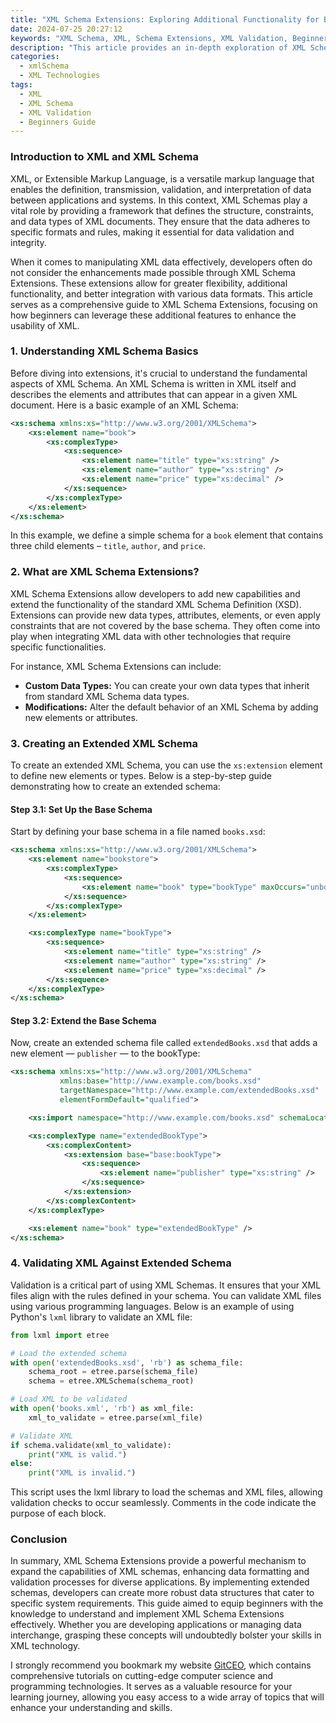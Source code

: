 ```yaml
---
title: "XML Schema Extensions: Exploring Additional Functionality for Beginners"
date: 2024-07-25 20:27:12
keywords: "XML Schema, XML, Schema Extensions, XML Validation, Beginner XML Guide"
description: "This article provides an in-depth exploration of XML Schema Extensions, focusing on their functionality and usage for beginners. It covers the basics of XML, the importance of schemas in defining the structure, and how extensions enhance XML capabilities. Learn step-by-step how to create an extended XML schema, utilize important features, and ensure data accuracy through validation. Ideal for newcomers looking to understand XML Schemas and their extended functionalities, this tutorial offers clear code examples and detailed instructions. Explore the world of XML Schema Extensions today, and gain valuable insights into advanced data structures."
categories:
  - xmlSchema
  - XML Technologies
tags:
  - XML
  - XML Schema
  - XML Validation
  - Beginners Guide
---
```


### Introduction to XML and XML Schema

XML, or Extensible Markup Language, is a versatile markup language that enables the definition, transmission, validation, and interpretation of data between applications and systems. In this context, XML Schemas play a vital role by providing a framework that defines the structure, constraints, and data types of XML documents. They ensure that the data adheres to specific formats and rules, making it essential for data validation and integrity. 

When it comes to manipulating XML data effectively, developers often do not consider the enhancements made possible through XML Schema Extensions. These extensions allow for greater flexibility, additional functionality, and better integration with various data formats. This article serves as a comprehensive guide to XML Schema Extensions, focusing on how beginners can leverage these additional features to enhance the usability of XML.

<!-- more -->

### 1. Understanding XML Schema Basics

Before diving into extensions, it's crucial to understand the fundamental aspects of XML Schema. An XML Schema is written in XML itself and describes the elements and attributes that can appear in a given XML document. Here is a basic example of an XML Schema:

```xml
<xs:schema xmlns:xs="http://www.w3.org/2001/XMLSchema">
    <xs:element name="book">
        <xs:complexType>
            <xs:sequence>
                <xs:element name="title" type="xs:string" />
                <xs:element name="author" type="xs:string" />
                <xs:element name="price" type="xs:decimal" />
            </xs:sequence>
        </xs:complexType>
    </xs:element>
</xs:schema>
```

In this example, we define a simple schema for a `book` element that contains three child elements – `title`, `author`, and `price`.

### 2. What are XML Schema Extensions?

XML Schema Extensions allow developers to add new capabilities and extend the functionality of the standard XML Schema Definition (XSD). Extensions can provide new data types, attributes, elements, or even apply constraints that are not covered by the base schema. They often come into play when integrating XML data with other technologies that require specific functionalities.

For instance, XML Schema Extensions can include:

- **Custom Data Types:** You can create your own data types that inherit from standard XML Schema data types.
- **Modifications:** Alter the default behavior of an XML Schema by adding new elements or attributes.

### 3. Creating an Extended XML Schema

To create an extended XML Schema, you can use the `xs:extension` element to define new elements or types. Below is a step-by-step guide demonstrating how to create an extended schema:

#### Step 3.1: Set Up the Base Schema

Start by defining your base schema in a file named `books.xsd`:

```xml
<xs:schema xmlns:xs="http://www.w3.org/2001/XMLSchema">
    <xs:element name="bookstore">
        <xs:complexType>
            <xs:sequence>
                <xs:element name="book" type="bookType" maxOccurs="unbounded" />
            </xs:sequence>
        </xs:complexType>
    </xs:element>

    <xs:complexType name="bookType">
        <xs:sequence>
            <xs:element name="title" type="xs:string" />
            <xs:element name="author" type="xs:string" />
            <xs:element name="price" type="xs:decimal" />
        </xs:sequence>
    </xs:complexType>
</xs:schema>
```

#### Step 3.2: Extend the Base Schema

Now, create an extended schema file called `extendedBooks.xsd` that adds a new element — `publisher` — to the bookType:

```xml
<xs:schema xmlns:xs="http://www.w3.org/2001/XMLSchema"
           xmlns:base="http://www.example.com/books.xsd"
           targetNamespace="http://www.example.com/extendedBooks.xsd"
           elementFormDefault="qualified">

    <xs:import namespace="http://www.example.com/books.xsd" schemaLocation="books.xsd"/>

    <xs:complexType name="extendedBookType">
        <xs:complexContent>
            <xs:extension base="base:bookType">
                <xs:sequence>
                    <xs:element name="publisher" type="xs:string" />
                </xs:sequence>
            </xs:extension>
        </xs:complexContent>
    </xs:complexType>

    <xs:element name="book" type="extendedBookType" />
</xs:schema>
```

### 4. Validating XML Against Extended Schema

Validation is a critical part of using XML Schemas. It ensures that your XML files align with the rules defined in your schema. You can validate XML files using various programming languages. Below is an example of using Python's `lxml` library to validate an XML file:

```python
from lxml import etree

# Load the extended schema
with open('extendedBooks.xsd', 'rb') as schema_file:
    schema_root = etree.parse(schema_file)
    schema = etree.XMLSchema(schema_root)

# Load XML to be validated
with open('books.xml', 'rb') as xml_file:
    xml_to_validate = etree.parse(xml_file)

# Validate XML
if schema.validate(xml_to_validate):
    print("XML is valid.")
else:
    print("XML is invalid.")
```
This script uses the lxml library to load the schemas and XML files, allowing validation checks to occur seamlessly. Comments in the code indicate the purpose of each block.

### Conclusion

In summary, XML Schema Extensions provide a powerful mechanism to expand the capabilities of XML schemas, enhancing data formatting and validation processes for diverse applications. By implementing extended schemas, developers can create more robust data structures that cater to specific system requirements. This guide aimed to equip beginners with the knowledge to understand and implement XML Schema Extensions effectively. Whether you are developing applications or managing data interchange, grasping these concepts will undoubtedly bolster your skills in XML technology.

I strongly recommend you bookmark my website [GitCEO](https://gitceo.com), which contains comprehensive tutorials on cutting-edge computer science and programming technologies. It serves as a valuable resource for your learning journey, allowing you easy access to a wide array of topics that will enhance your understanding and skills.